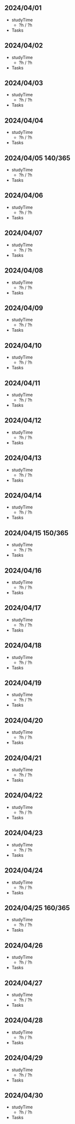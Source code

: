## 2024/04/01
- studyTime
  - ?h / ?h
- Tasks

## 2024/04/02
- studyTime
  - ?h / ?h
- Tasks

## 2024/04/03
- studyTime
  - ?h / ?h
- Tasks

## 2024/04/04
- studyTime
  - ?h / ?h
- Tasks

## 2024/04/05 140/365
- studyTime
  - ?h / ?h
- Tasks

## 2024/04/06
- studyTime
  - ?h / ?h
- Tasks

## 2024/04/07
- studyTime
  - ?h / ?h
- Tasks

## 2024/04/08
- studyTime
  - ?h / ?h
- Tasks

## 2024/04/09
- studyTime
  - ?h / ?h
- Tasks

## 2024/04/10
- studyTime
  - ?h / ?h
- Tasks

## 2024/04/11
- studyTime
  - ?h / ?h
- Tasks

## 2024/04/12
- studyTime
  - ?h / ?h
- Tasks

## 2024/04/13
- studyTime
  - ?h / ?h
- Tasks

## 2024/04/14
- studyTime
  - ?h / ?h
- Tasks

## 2024/04/15 150/365
- studyTime
  - ?h / ?h
- Tasks

## 2024/04/16
- studyTime
  - ?h / ?h
- Tasks

## 2024/04/17
- studyTime
  - ?h / ?h
- Tasks

## 2024/04/18
- studyTime
  - ?h / ?h
- Tasks

## 2024/04/19
- studyTime
  - ?h / ?h
- Tasks

## 2024/04/20
- studyTime
  - ?h / ?h
- Tasks

## 2024/04/21
- studyTime
  - ?h / ?h
- Tasks

## 2024/04/22
- studyTime
  - ?h / ?h
- Tasks

## 2024/04/23
- studyTime
  - ?h / ?h
- Tasks

## 2024/04/24
- studyTime
  - ?h / ?h
- Tasks

## 2024/04/25 160/365
- studyTime
  - ?h / ?h
- Tasks

## 2024/04/26
- studyTime
  - ?h / ?h
- Tasks

## 2024/04/27
- studyTime
  - ?h / ?h
- Tasks

## 2024/04/28
- studyTime
  - ?h / ?h
- Tasks

## 2024/04/29
- studyTime
  - ?h / ?h
- Tasks

## 2024/04/30
- studyTime
  - ?h / ?h
- Tasks